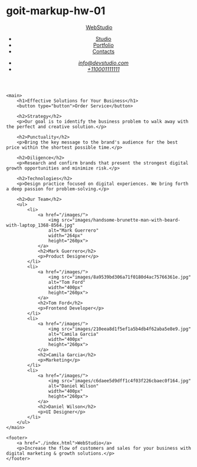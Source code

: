 # goit-markup-hw-01
<!DOCTYPE html>
<html lang="en">
<head>
    <meta charset="UTF-8">
    <meta name="viewport" content="width=device-width, initial-scale=1.0">
    <title>WebStudio</title>
</head>
<body>
    <header>
        <a href="./index.html">WebStudio</a>
        <nav>
            <ul>
                <li><a href="#">Studio</a></li>
                <li><a href="#">Portfolio</a></li>
                <li><a href="#">Contacts</a></li>
            </ul>
        </nav>
        <address>
            <ul>
                <li><a href="mailto:info@devstudio.com">info@devstudio.com</a></li>
                <li><a href="tel:+110001111111">+110001111111</a></li>
            </ul>
        </address>
    </header>
    
    <main>
        <h1>Effective Solutions for Your Business</h1>
        <button type="button">Order Service</button>

        <h2>Strategy</h2>
        <p>Our goal is to identify the business problem to walk away with the perfect and creative solution.</p>

        <h2>Punctuality</h2>
        <p>Bring the key message to the brand's audience for the best price within the shortest possible time.</p>

        <h2>Diligence</h2>
        <p>Research and confirm brands that present the strongest digital growth opportunities and minimize risk.</p>

        <h2>Technologies</h2>
        <p>Design practice focused on digital experiences. We bring forth a deep passion for problem-solving.</p>

        <h2>Our Team</h2>
        <ul>
            <li>
                <a href="/images/">
                    <img src="images/handsome-brunette-man-with-beard-with-laptop_1368-8564.jpg" 
                    alt="Mark Guerrero"
                    width="264px"
                    height="260px">
                </a>
                <h2>Mark Guerrero</h2>
                <p>Product Designer</p>
            </li>
            <li>
                <a href="/images/">
                    <img src="images/8a9539bd306a71f0180d4ac75766361e.jpg"
                    alt="Tom Ford"
                    width="400px"
                    height="260px">
                </a>
                <h2>Tom Ford</h2>
                <p>Frontend Developer</p>
            </li>
            <li>
                <a href="/images/">
                    <img src="images/210eea8d1f5ef1a5b4db4f62aba5e8e9.jpg"
                    alt="Camila Garcia"
                    width="400px"
                    height="260px">
                </a>
                <h2>Camila Garcia</h2>
                <p>Marketing</p>
            </li>
            <li>
                <a href="/images/">
                    <img src="images/c6daee5d9dff1c4f03f226cbaec0f164.jpg"
                    alt="Daniel Wilson"
                    width="400px"
                    height="260px">
                </a>
                <h2>Daniel Wilson</h2>
                <p>UI Designer</p>
            </li>
        </ul>
    </main>

    <footer>
        <a href="./index.html">WebStudio</a>
        <p>Increase the flow of customers and sales for your business with digital marketing & growth solutions.</p>
    </footer>
</body>
</html>
